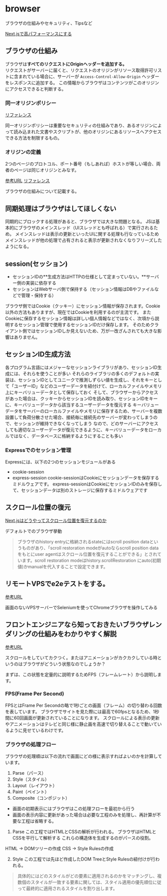 # browser

ブラウザの仕組みやセキュリティ、Tipsなど

[Next.jsで高パフォーマンスにする](https://www.docswell.com/s/ashphy/KM1NQ6-you-dont-need-nextjs#p9)

## ブラウザの仕組み

ブラウザは**すべてのリクエストにOriginヘッダーを追加する。**  
リクエストがサーバーに届くと、リクエストのオリジンがリソース取得許可リストに含まれている場合に、サーバーが `Access-Control-Allow-Origin` ヘッダーをレスポンスに追加する。
この情報からブラウザはコンテンツがこのオリジンにアクセスできると判断する。

### 同一オリジンポリシー

[リファレンス](https://developer.mozilla.org/ja/docs/Web/Security/Same-origin_policy)

同一オリジンポリシーは重要なセキュリティの仕組みであり、あるオリジンによって読み込まれた文書やスクリプトが、他のオリジンにあるリソースへアクセスできる方法を制限するもの。

### オリジンの定義

2つのページのプロトコル、ポート番号（もしあれば）ホストが等しい場合、両者のページは同じオリジンとみなす。

[参考URL](https://zenn.dev/silverbirder/articles/e10295948e17ca)
[リファレンス](https://developer.mozilla.org/ja/docs/Web/Performance/How_browsers_work)

ブラウザの仕組みについて記載する。

## 同期処理はブラウザはしてほしくない

同期的にブロックする処理があると、ブラウザでは大きな問題となる。
JSは基本的にブラウザのメインスレッド（UIスレッドとも呼ばれる）で実行されるため。
メインスレッドは表示の更新といったUIに関する処理も行なっているためメインスレッドが他の処理で占有されると表示が更新されなくなりフリーズしたようになる。

## session(セッション)

- セッションIDの**生成方法はHTTPの仕様として定まっていない。**サーバー側の実装に依存する
- セッションはWebサーバ側で保持する（セッション情報はDBやファイルなどで管理・保持する）

ブラウザ側ではCookie（クッキー）にセッション情報が保存されます。Cookie以外の方法もありますが、現在ではCookieを利用するのが主流です。
またCookieに保存するセッション情報は詳しい個人情報などではなく、次項から説明するセッション管理で使用するセッションIDだけ保存します。
そのためクライアント側ではセッションIDしか見えないため、万が一改ざんされても大きな影響はありません。

セッションID生成方法
-

各プログラム言語にはメジャーなセッションライブラリがあり、セッションID生成には、それらを使うことが多い
それらのライブラリの多くのデフォルトの実装は、セッションIDとしてユニークで推測しずらい値を生成し、それをキーとして「ユーザーID」などのユーザーデータを紐付けて、ローカルファイルやメモリ上にキーバリューデータとして保存しておく
そして、ブラウザーからアクセスがあった場合は、クッキーからセッションIDを読み取り、セッションIDをキーに、キーバリューデータから該当するユーザーデータを復元する
キーバリューデータをサーバーのローカルファイルやメモリに保存するため、サーバーを複数設置して負荷分散させた場合、接続毎に接続先のサーバーが変わってしまうので、セッションが維持できなくなってしまう
なので、どのサーバーにアクセスしても適切なユーザーデータが復元できるように、キーバリューデータをローカルではなく、データベースに格納するようにすることも多い

### Expressでのセッション管理

Expressには、以下の2つのセッションモジュールがある

- cookie-session
- express-session
cookie-sessionはCookieにセッションデータを保存するミドルウェアです。
express-sessionはCookieにセッションIDのみを保存して、セッションデータは別のストレージに保存するミドルウェアです

## スクロール位置の復元

[Next.jsはどうやってスクロール位置を復元するのか](https://zenn.dev/akfm/articles/next-js-scroll-restore)

デフォルトでのブラウザ挙動
>ブラウザのhistory entryに格納されるstateにはscroll position dataというものがあり、「scroll restoration modeがautoならscroll position dataをもとにuser agentはスクロール位置を復元することができる」とされています。scroll restoration modeはhistory.scrollRestoration にauto(初期値)かmanualを代入することで設定できます。

## リモートVPSでe2eテストをする。

[参考URL](https://dreamerdream.hateblo.jp/entry/2019/04/24/170000)

画面のないVPSサーバーでSeleniumを使ってChromeブラウザを操作してみる

## フロントエンジニアなら知っておきたいブラウザレンダリングの仕組みをわかりやすく解説

[参考URL](https://blog.leap-in.com/lets-learn-how-to-browser-works/)

スクロールをしていてカクつく。またはアニメーションがカクカクしている時というのはブラウザがどういう状態なのでしょうか？

まずは、この状態を定量的に説明するためFPS（フレームレート）から説明します。

### FPS(Frame Per Second)

FPSとはFrame Per Secondの略で1秒ごとの画面（フレーム）の切り替わる回数を表しています。
ブラウザでサイトを見た際には最高で60fpsとなるため、1秒間に60回画面が更新されていることになります。
スクロールによる表示の更新やアニメーションはテレビと同じ様に静止画を高速で切り替えることで動いているように見せているわけです。

### ブラウザの処理フロー

ブラウザの処理順は以下の流れで画面にどの様に表示すればよいのかを計算しています。

1. Parse（パース）
2. Style（スタイル）
3. Layout（レイアウト）
4. Paint（ペイント）
5. Composite（コンポジット）

- 画面の初期表示にはブラウザはこの処理フローを最初から行う
- 画面の表示内容に更新があった場合は必要な工程のみを処理し、再計算が不要な工程は省略する。

1. Parse
この工程ではHTMLとCSSの解析が行われる。
ブラウザはHTMLとCSSを平行して解析する
これらの構造体を生成するのがパースの役割。

HTML → DOMツリーの作成
CSS → Style Rulesの作成

2. Style
この工程では先ほど作成したDOM TreeとStyle Rulesの紐付けが行われる。

>具体的にはどのスタイルがどの要素に適用されるのかをマッチングし、複数個のスタイルが一致する要素に関しては、スタイル適用の優先順位に従って最終的に適用されるスタイルを割り出します。
